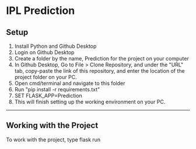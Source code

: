 # IPL Prediction

## Setup<br>
<ol>
<li>Install Python and Github Desktop</li>
<li>Login on Github Desktop</li>
<li>Create a folder by the name, <bold>Prediction</bold> for the project on your computer</li>
<li>In Github Desktop, Go to File > Clone Repository, and under the "URL" tab, copy-paste the link of this repository, and enter the location of the project folder on your PC.</li>
<li>Open cmd/terminal and navigate to this folder</li>
<li>Run "pip install -r requirements.txt"</li>
<li>SET FLASK_APP=Prediction</li>
<li>This will finish setting up the working environment on your PC.</li>
</ol>
<hr>

## Working with the Project<br>
<p>
To work with the project, type flask run
</p>
